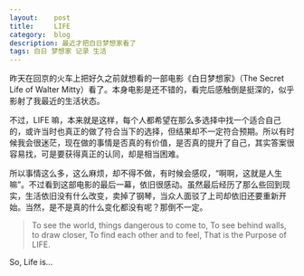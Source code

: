 ```yaml
---
layout:    post
title:     LIFE
category:  blog
description: 最近才把白日梦想家看了
tags: 白日 梦想家 记录 生活
---
```

昨天在回京的火车上把好久之前就想看的一部电影《白日梦想家》（The Secret Life of Walter Mitty）看了。本身电影是还不错的，看完后感触倒是挺深的，似乎影射了我最近的生活状态。

不过，LIFE 嘛，本来就是这样，每个人都希望在那么多选择中找一个适合自己的，或许当时也真正的做了符合当下的选择，但结果却不一定符合预期。所以有时候我会很迷茫，现在做的事情是否真的有价值，是否真的提升了自己，其实答案很容易找，可是要获得真正的认同，却是相当困难。

所以事情这么多，这么麻烦，却不得不做，有时候会感叹，“啊啊，这就是人生嘛”。不过看到这部电影的最后一幕，依旧很感动。虽然最后经历了那么些回到现实，生活依旧没有什么改变，卖掉了钢琴，当众人面驳了上司却依旧还要重新开始。当然，是不是真的什么变化都没有呢？那倒不一定。

> To see the world, things dangerous to come to,
> To see behind walls, to draw closer,
> To find each other and to feel,
> That is the Purpose of LIFE.

So, Life is...
